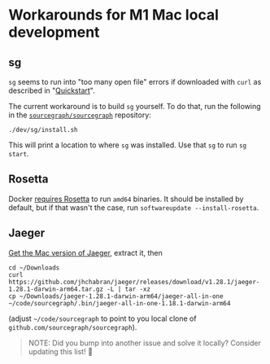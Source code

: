 # Workarounds for M1 Mac local development

## sg

`sg` seems to run into "too many open file" errors if downloaded with `curl` as described in "[Quickstart](../quickstart.md)".

The current workaround is to build `sg` yourself. To do that, run the following in the [`sourcegraph/sourcegraph`](https://github.com/sourcegraph/sourcegraph) repository:

```
./dev/sg/install.sh
```

This will print a location to where `sg` was installed. Use that `sg` to run `sg start`.

## Rosetta

Docker [requires Rosetta](https://docs.docker.com/desktop/mac/apple-silicon/#system-requirements) to run `amd64` binaries. It should be installed by default, but if that wasn't the case, run `softwareupdate --install-rosetta`.

## Jaeger

[Get the Mac version of Jaeger](https://github.com/jhchabran/jaeger/releases/download/v1.28.1/jaeger-1.28.1-darwin-arm64.tar.gz), extract it, then

```
cd ~/Downloads
curl https://github.com/jhchabran/jaeger/releases/download/v1.28.1/jaeger-1.28.1-darwin-arm64.tar.gz -L | tar -xz
cp ~/Downloads/jaeger-1.28.1-darwin-arm64/jaeger-all-in-one ~/code/sourcegraph/.bin/jaeger-all-in-one-1.18.1-darwin-arm64
```

(adjust `~/code/sourcegraph` to point to you local clone of `github.com/sourcegraph/sourcegraph`).

> NOTE: Did you bump into another issue and solve it locally? Consider updating this list! 🙇
